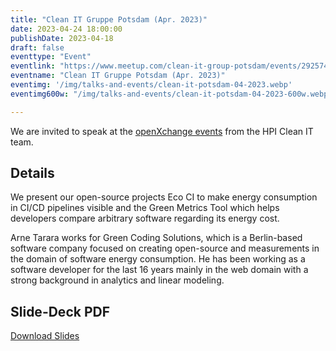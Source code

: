 ```yaml
---
title: "Clean IT Gruppe Potsdam (Apr. 2023)"
date: 2023-04-24 18:00:00
publishDate: 2023-04-18
draft: false
eventtype: "Event"
eventlink: "https://www.meetup.com/clean-it-group-potsdam/events/292574446/"
eventname: "Clean IT Gruppe Potsdam (Apr. 2023)"
eventimg: '/img/talks-and-events/clean-it-potsdam-04-2023.webp'
eventimg600w: "/img/talks-and-events/clean-it-potsdam-04-2023-600w.webp"

---
```


We are invited to speak at the [openXchange events](https://open.hpi.de/courses/cleanit2021/items/4YOS50CbwIdEkM4aQQ9zJF) from the HPI Clean IT team.

## Details

We present our open-source projects Eco CI to make energy consumption in CI/CD pipelines visible and the Green Metrics Tool which helps developers compare arbitrary software regarding its energy cost.

Arne Tarara works for Green Coding Solutions, which is a Berlin-based software company focused on creating open-source and measurements in the domain of software energy consumption. He has been working as a software developer for the last 16 years mainly in the web domain with a strong background in analytics and linear modeling.

## Slide-Deck PDF

[Download Slides](/slides/2023_04_openXchange.pdf)
